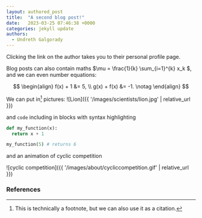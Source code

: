 ```yaml
---
layout: authored_post
title:  "A second blog post!"
date:   2023-03-25 07:46:38 +0000
categories: jekyll update
authors: 
  - Undreth Galgorady
---
```


Clicking the link on the author takes you to their personal profile page.

Blog posts can also contain maths $\mu = \frac{1}{k} \sum_{i=1}^{k} x_k $, and we can even number equations:

$$
\begin{align}
  f(x) + 1 &= 5,
  \\
  g(x) + f(x) &= -1.
  \notag
\end{align}
$$

We can put in[^citation] pictures:
![Lion]({{ '/images/scientists/lion.jpg' | relative_url }})

and `code` including in blocks with syntax highlighting
```python
def my_function(x):
  return x + 1

my_function(5) # returns 6
```

and an animation of cyclic competition

![cyclic competition]({{ '/images/about/cycliccompetition.gif' | relative_url }})


### References
[^citation]: This is technically a footnote, but we can also use it as a citation.
